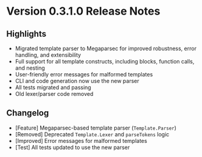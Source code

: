 # Version 0.3.1.0 Release Notes

## Highlights
- Migrated template parser to Megaparsec for improved robustness, error handling, and extensibility
- Full support for all template constructs, including blocks, function calls, and nesting
- User-friendly error messages for malformed templates
- CLI and code generation now use the new parser
- All tests migrated and passing
- Old lexer/parser code removed

## Changelog
- [Feature] Megaparsec-based template parser (`Template.Parser`)
- [Removed] Deprecated `Template.Lexer` and `parseTokens` logic
- [Improved] Error messages for malformed templates
- [Test] All tests updated to use the new parser 